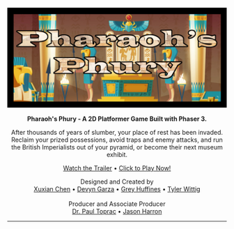 <!-- Commented out line of code (line 6) made Pharaoh's Phury picture
into a clickable button that linked to the game.
Had issues successfully centering it on the webpage,
so reverted back to a static image with a clickable text link below it. -->

<!-- Pharaoh's Phury -->

<!-- Title Image -->
[![Pharaoh's Phury Title Image](/images/titleCropped.png)](https://twit96.github.io/PharaohsPhury_Phaser3/)

<!-- Description -->
<p align="center"><b>Pharaoh's Phury - A 2D Platformer Game Built with Phaser 3.</b></p>
<p align="center">  
  After thousands of years of slumber, your place of rest has been invaded. Reclaim your prized possessions, avoid traps and enemy attacks, and run the British Imperialists out of your pyramid, or become their next museum exhibit.
</p>

<!-- Links -->
<p align="center">  
  <a href="https://youtu.be/IQX4wJzflHA" target="_blank">Watch the Trailer</a>
  •
  <a href="https://twit96.github.io/PharaohsPhury_Phaser3/" target="_blank">Click to Play Now!</a>
</p>

<p align="center">  
  Designed and Created by
  <br />
  <a href="https://www.linkedin.com/in/xuxian-chen-81b648b5/" target="_blank">Xuxian Chen</a>
  •
  <a href="https://www.linkedin.com/in/devyn-garza-858541160/" target="_blank">Devyn Garza</a>
  •
  <a href="https://www.linkedin.com/in/grey-huffines-45364a137/" target="_blank">Grey Huffines</a>
  •
  <a href="https://www.linkedin.com/in/tylerwittig/" target="_blank">Tyler Wittig</a>
  <br /><br />
  Producer and Associate Producer
  <br />
  <a href="https://www.linkedin.com/in/paultoprac/" target="_blank">Dr. Paul Toprac</a>
  •
  <a href="https://www.linkedin.com/in/jason-harron-a5ba06b/" target="_blank">Jason Harron</a>
</p>

---
